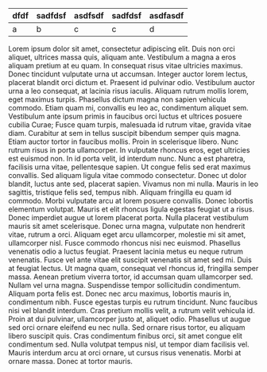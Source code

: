 | dfdf | sadfdsf | asdfsdf | sadfdsf | asdfasdf |
|------|---------|---------|---------|----------|
| a    | b       | c       | c       | d        |

Lorem ipsum dolor sit amet, consectetur adipiscing elit. Duis non orci aliquet, ultrices massa quis, aliquam ante. Vestibulum a magna a eros aliquam pretium at eu quam. In consequat risus vitae ultricies maximus. Donec tincidunt vulputate urna ut accumsan. Integer auctor lorem lectus, placerat blandit orci dictum et. Praesent id pulvinar odio. Vestibulum auctor urna a leo consequat, at lacinia risus iaculis. Aliquam rutrum mollis lorem, eget maximus turpis. Phasellus dictum magna non sapien vehicula commodo. Etiam quam mi, convallis eu leo ac, condimentum aliquet sem. Vestibulum ante ipsum primis in faucibus orci luctus et ultrices posuere cubilia Curae; Fusce quam turpis, malesuada id rutrum vitae, gravida vitae diam. Curabitur at sem in tellus suscipit bibendum semper quis magna. Etiam auctor tortor in faucibus mollis. Proin in scelerisque libero. Nunc rutrum risus in porta ullamcorper. In vulputate rhoncus eros, eget ultricies est euismod non. In id porta velit, id interdum nunc. Nunc a est pharetra, facilisis urna vitae, pellentesque sapien. Ut congue felis sed erat maximus convallis. Sed aliquam ligula vitae commodo consectetur. Donec ut dolor blandit, luctus ante sed, placerat sapien. Vivamus non mi nulla. Mauris in leo sagittis, tristique felis sed, tempus nibh. Aliquam fringilla eu quam id commodo. Morbi vulputate arcu at lorem posuere convallis. Donec lobortis elementum volutpat. Mauris et elit rhoncus ligula egestas feugiat ut a risus. Donec imperdiet augue ut lorem placerat porta. Nulla placerat vestibulum mauris sit amet scelerisque. Donec urna magna, vulputate non hendrerit vitae, rutrum a orci. Aliquam eget arcu ullamcorper, molestie mi sit amet, ullamcorper nisl. Fusce commodo rhoncus nisi nec euismod. Phasellus venenatis odio a luctus feugiat. Praesent lacinia metus eu neque rutrum venenatis. Fusce vel ante vitae elit suscipit venenatis sit amet sed mi. Duis at feugiat lectus. Ut magna quam, consequat vel rhoncus id, fringilla semper massa. Aenean pretium viverra tortor, id accumsan quam ullamcorper sed. Nullam vel urna magna. Suspendisse tempor sollicitudin condimentum. Aliquam porta felis est. Donec nec arcu maximus, lobortis mauris in, condimentum nibh. Fusce egestas turpis eu rutrum tincidunt. Nunc faucibus nisi vel blandit interdum. Cras pretium mollis velit, a rutrum velit vehicula id. Proin at dui pulvinar, ullamcorper justo at, aliquet odio. Phasellus ut augue sed orci ornare eleifend eu nec nulla. Sed ornare risus tortor, eu aliquam libero suscipit quis. Cras condimentum finibus orci, sit amet congue elit condimentum sed. Nulla volutpat tempus nisl, ut tempor diam facilisis vel. Mauris interdum arcu at orci ornare, ut cursus risus venenatis. Morbi at ornare massa. Donec at tortor mauris.
